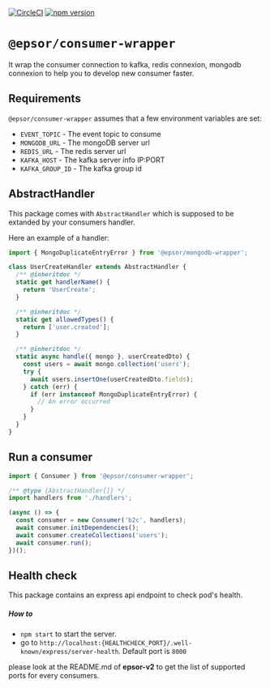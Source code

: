 [![CircleCI](https://circleci.com/gh/Epsor/consumer-wrapper.svg?style=svg)](https://circleci.com/gh/Epsor/consumer-wrapper) [![npm version](https://img.shields.io/npm/v/@epsor/consumer-wrapper.svg)](https://npmjs.org/package/@epsor/consumer-wrapper.svg "View this project on npm")

# `@epsor/consumer-wrapper`

It wrap the consumer connection to kafka, redis connexion, mongodb connexion to help you to develop new consumer faster.

## Requirements

`@epsor/consumer-wrapper` assumes that a few environment variables are set:

- `EVENT_TOPIC` - The event topic to consume
- `MONGODB_URL` - The mongoDB server url
- `REDIS_URL` - The redis server url
- `KAFKA_HOST` - The kafka server info IP:PORT
- `KAFKA_GROUP_ID` - The kafka group id

## AbstractHandler

This package comes with `AbstractHandler` which is supposed to be extanded by your consumers handler.

Here an example of a handler:

```js
import { MongoDuplicateEntryError } from '@epsor/mongodb-wrapper';

class UserCreateHandler extends AbstractHandler {
  /** @inheritdoc */
  static get handlerName() {
    return 'UserCreate';
  }

  /** @inheritdoc */
  static get allowedTypes() {
    return ['user.created'];
  }

  /** @inheritdoc */
  static async handle({ mongo }, userCreatedDto) {
    const users = await mongo.collection('users');
    try {
      await users.insertOne(userCreatedDto.fields);
    } catch (err) {
      if (err instanceof MongoDuplicateEntryError) {
        // An error occurred
      }
    }
  }
}
```

## Run a consumer

```js
import { Consumer } from '@epsor/consumer-wrapper';

/** @type {AbstractHandler[]} */
import handlers from './handlers';

(async () => {
  const consumer = new Consumer('b2c', handlers);
  await consumer.initDependencies();
  await consumer.createCollections('users');
  await consumer.run();
})();
```

## Health check

This package contains an express api endpoint to check pod's health.

##### How to

- `npm start` to start the server.
- go to `http://localhost:{HEALTHCHECK_PORT}/.well-known/express/server-health`. Default port is `8000`

please look at the README.md of **epsor-v2** to get the list of supported ports for every consumers.


